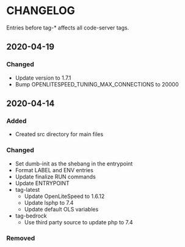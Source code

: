 # CHANGELOG
Entries before tag-* affects all code-server tags.

## 2020-04-19
### Changed
- Update version to 1.7.1
- Bump OPENLITESPEED_TUNING_MAX_CONNECTIONS to 20000

## 2020-04-14
### Added
- Created src directory for main files
### Changed
- Set dumb-init as the shebang in the entrypoint
- Format LABEL and ENV entries
- Update finalize RUN commands
- Update ENTRYPOINT
- tag-latest
    - Update OpenLiteSpeed to 1.6.12
    - Update lsphp to 7.4
    - Update default OLS variables
- tag-bedrock
    - Use third party source to update php to 7.4
### Removed
